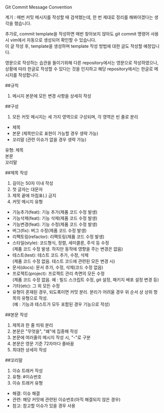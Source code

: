 Git Commit Message Convention

계기 : 매번 커밋 메시지를 작성할 때 검색했는데,  한 번 제대로 정리를 해봐야겠다는 생각을 했습니다.<br/>

추가로, commit template을 작성하면 매번 찾아보지 않아도 git commit 명령어 사용 시 vim에서 자동으로 생성되어 확인할 수 있습니다.<br/>
이 글 작성 후, template을 생성하며  template 작성 방법에 대한 글도 작성할 예정입니다.<br/>

영문으로 작성하는 습관을 들이기위해 다른 repository에서는 영문으로 작성하였으나, 상황에 따라 한글로 작성할 수 있다는 것을 인지하고 해당 repository에서는 한글로 메시지를 작성합니다.


##규칙
1. 메시지 본문에 모든 변경 사항을 상세히 작성

##구성
1. 모든 커밋 메시지는 세 가지 영역으로 구성되며, 각 영역은 빈 줄로 분리
- 제목
- 본문 (제목만으로 표현이 가능할 경우 생략 가능)
- 꼬리말 (관련 이슈가 없을 경우 생략 가능)

유형: 제목<br/>
본문<br/>
꼬리말<br/>

##제목 작성
1. 길이는 50자 이내 작성
2. 첫 글자는 대문자
3. 제목 끝에 마침표(.) 금지
4. 커밋 메시지 유형
- 기능추가(feat): 기능 추가(제품 코드 수정 발생)
- 기능삭제(feat): 기능 삭제(제품 코드 수정 발생)
- 기능변경(feat): 기능 수정(제품 코드 수정 발생)
- 버그(fix): 버그 수정(제품 코드 수정 발생)
- 리팩토링(refactor): 리팩토링(제품 코드 수정 발생)
- 스타일(style): 코드형식, 정렬, 세미콜론, 주석 등 수정<br/>
				 (제품 코드 수정 발생. 하지만 동작에 영향을 주는 변경은 없음)<br/>
- 테스트(test): 테스트 코드 추가, 수정, 삭제<br/>
				(제품 코드 수정 없음. 테스트 코드에 관련된 모든 변경 시)<br/>
- 문서(docs): 문서 추가, 수정, 삭제(코드 수정 없음)
- 프로젝트(project): 프로젝트 관리 측면의 모든 수정<br/>
					 (제품 코드 수정 없음. 예 : 빌드 스크립트 수정, git 설정, 패키지 배포 설정 변경 등)<br/>
- 기타(etc): 그 외 모든 수정
- 유형이 혼재된 경우, 되도록이면 커밋 분리. 분리가 어려울 경우 위 순서 상 상위 항목의 유형으로 작성.<br/>
		   (예 : 기능과 테스트가 모두 포함된 경우 기능으로 작성)<br/>

##본문 작성
1. 제목과 한 줄 띄워 분리
2. 본문은 "무엇을", "왜"에 집중해 작성
3. 본문에 여러줄의 메시지 작성 시, "-"로 구분
4. 본문은 영문 기준 72자마다 줄바꿈
5. 최대한 상세히 작성

##꼬리말
1. 이슈 트래커 작성
2. 유형: #이슈번호
3. 이슈 트래커 유형
- 해결: 이슈 해결<br/>
- 관련: 해당 커밋에 관련된 이슈번호(아직 해결되지 않은 경우)<br/>
- 참고: 참고할 이슈가 있을 경우 사용<br/>

